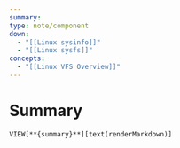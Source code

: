 ```yaml
---
summary: 
type: note/component
down:
  - "[[Linux sysinfo]]"
  - "[[Linux sysfs]]"
concepts:
  - "[[Linux VFS Overview]]"
---
```

# Summary
`VIEW[**{summary}**][text(renderMarkdown)]`
# 
